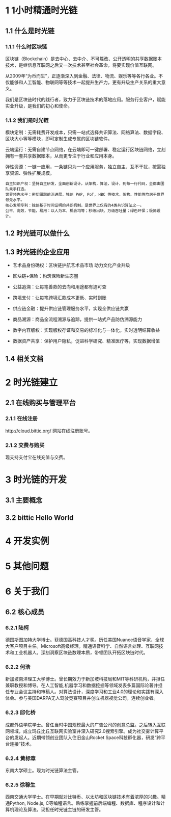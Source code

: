 # 1 1小时精通时光链

## 1.1  什么是时光链

### 1.1.1 什么时区块链

区块链（Blockchain）是去中心、去中介、不可篡改、公开透明的共享数据账本技术，是继信息互联网之后又一次技术甚至社会革命，将要实现价值互联网。

从2009年“为币而生”，正逐渐深入到金融、法律、物流、娱乐等等各行各业。不仅能够和人工智能、物联网等等技术一起提升生产力，更有升级生产关系的重大意义。

我们是区块链时代的践行者，致力于区块链技术的落地应用。服务行业客户，赋能实业升级，是我们的初心和使命。

### 1.1.2  我们是时光链

模块定制：无需耗费开发成本，只需一站式选择共识算法、网络算法、数据字段、区块大小等等模块，即可定制生成专属的区块链软件。

云端运行：无需自建节点网络，在云端即可一键部署、稳定运行区块链网络，立刻拥有一套共享数据账本，从而更专注于行业和应用本身。

弹性资源：一链一应用，一条链只为一个应用服务，独立自主、互不干扰，按需独享资源、弹性扩展规模。

    自主知识产权：坚持自主研发，全面创新设计。从架构，算法，设计，到每一行代码，全都由团队亲手打造。
    世界领先水平：密切跟踪前沿进展，独创 PAP, PoT, HBC 等技术，架构、性能等均居于世界领先水平。 
    核心发明专利：独创基于时间证明的共识机制，是世界上仅有的4类共识算法之一。
    公平，高效，节能，易用：以人为本，机会均等；秒级出块、万级吞吐量；绿色环保；极简设计。


## 1.2  时光链可以做什么


## 1.3  时光链的企业应用


* 艺术品身份确权：区块链护航艺术品市场 助力文化产业升级

* 区块链+保险：构筑保险新生态圈

* 公益追溯：让每笔善款的去向和用途都有迹可查

* 跨境支付：让每笔跨境汇款成本更低、实时到账

* 供应链金融：提升供应链管理服务水平，实现全供应链共赢

* 商品溯源：商品全流程溯源与追踪，提供一站式产品防伪溯源能力

* 数字内容版权：实现版权存证和交易的标准化与一体化，实时透明结算收益

* 数据资产共享：保护用户隐私，促进科学研究、精准医疗等，实现数据增值


## 1.4  相关文档

#  2 时光链建立

## 2.1  在线购买与管理平台

### 2.1.1 在线注册

http://cloud.bittic.org/ 网站在线注册账号。

### 2.1.2 交费与购买

现支持支付宝在线充值与交费。


#  3 时光链的开发

## 3.1  主要概念

## 3.2  bittic Hello World

#  4 开发实例

#  5 其他问题

#  6 关于我们

## 6.2 核心成员

### 6.2.1  陆柯

德国斯图加特大学博士。获德国高科技人才奖。历任美国Nuance语音学家、全球大客户项目主任。Microsoft高级经理。精通语音科学、自然语言处理、互联网技术和工业机器人。深刻洞察区块链数理本质，带领团队开拓区块链时代。

### 6.2.2 何浩

新加坡南洋理工大学博士。曾长期效力于新加坡科技局和MIT等科研机构，并担任兼职教授和博导。在人工智能,机器学习和数据挖掘等领域发表多篇国际论著并担任专业会议主持和审稿人。对算法设计，深度学习和工业4.0的理论和实践有深入体会。参与美国DARPA无人驾驶竞赛项目并创立机器视觉公司，连续创业者。

### 6.2.3  邱化桥

成都外语学院学士。曾任当时中国规模最大的广告公司的创意总监。之后转入互联网领域，成立玛丘比丘互联网实验室并深入研究2.0搜索引擎。成为社交雾计算平台的发起人。近期带领创业团队入住旧金山Rocket Space科技孵化器，研发“跨平台连接”技术。

### 6.2.4 黄标章

东南大学硕士。现为时光链算法主管。

### 6.2.5 徐稼生

西南交通大学学士。在早期就对比特币、以太坊和区块链技术有着浓厚的兴趣。精通Python, Node.js, C等编程语言。熟练掌握前后端编程、数据库、程序设计和计算机理论及算法。现担任时光链主链的研发主管。

